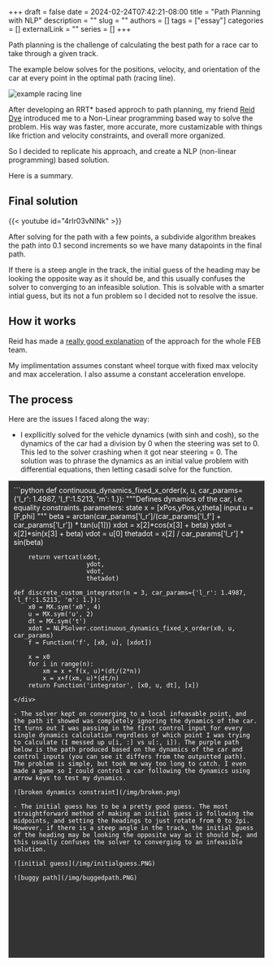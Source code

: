 +++ 
draft = false
date = 2024-02-24T07:42:21-08:00
title = "Path Planning with NLP"
description = ""
slug = ""
authors = []
tags = ["essay"]
categories = []
externalLink = ""
series = []
+++



Path planning is the challenge of calculating the best path for a race car to take through a given track.

The example below solves for the positions, velocity, and orientation of the car at every point in the optimal path (racing line).

![example racing line](/img/examplePath.png)


After developing an RRT* based approch to path planning, my friend [Reid Dye](https://reid.xz.ax) introduced me to a Non-Linear programming based way to solve the problem. His way was faster, more accurate, more custamizable with things like friction and velocity constraints, and overall more organized.

So I decided to replicate his approach, and create a NLP (non-linear programming) based solution. 

Here is a summary.

## Final solution

{{< youtube id="4rIr03vNlNk" >}}

After solving for the path with a few points, a subdivide algorithm breakes the path into 0.1 second increments so we have many datapoints in the final path.

If there is a steep angle in the track, the initial guess of the heading may be looking the opposite way as it should be, and this usually confuses the solver to converging to an infeasible solution. This is solvable with a smarter intial guess, but its not a fun problem so I decided not to resolve the issue.


## How it works

Reid has made a [really good explanation](https://reid.xz.ax/global_opt_docs) of the approach for the whole FEB team.

My implimentation assumes constant wheel torque with fixed max velocity and max acceleration.
I also assume a constant acceleration envelope.


## The process

Here are the issues I faced along the way:


- I expllicitly solved for the vehicle dynamics (with sinh and cosh), so the dynamics of the car had a division by 0 when the steering was set to 0. This led to the solver crashing when it got near steering = 0. The solution was to phrase the dynamics as an initial value problem with differential equations, then letting casadi solve for the function.

<div style="background-color: #333; color: #fff; padding: 10px;">
```python
def continuous_dynamics_fixed_x_order(x, u, car_params={'l_r': 1.4987, 'l_f':1.5213, 'm': 1.}):
        """Defines dynamics of the car, i.e. equality constraints.
        parameters:
        state x = [xPos,yPos,v,theta]
        input u = [F,phi]
        """
        beta = arctan(car_params['l_r']/(car_params['l_f'] + car_params['l_r']) * tan(u[1]))
        xdot = x[2]*cos(x[3] + beta)
        ydot = x[2]*sin(x[3] + beta)
        vdot = u[0]
        thetadot = x[2] / car_params['l_r'] * sin(beta)

        return vertcat(xdot,
                        ydot,
                        vdot,  
                        thetadot)                 
    
    def discrete_custom_integrator(n = 3, car_params={'l_r': 1.4987, 'l_f':1.5213, 'm': 1.}):
        x0 = MX.sym('x0', 4)
        u = MX.sym('u', 2)
        dt = MX.sym('t')
        xdot = NLPSolver.continuous_dynamics_fixed_x_order(x0, u, car_params)
        f = Function('f', [x0, u], [xdot])
        
        x = x0
        for i in range(n):
            xm = x + f(x, u)*(dt/(2*n))
            x = x+f(xm, u)*(dt/n)
        return Function('integrator', [x0, u, dt], [x])

```
</div>

- The solver kept on converging to a local infeasable point, and the path it showed was completely ignoring the dynamics of the car. It turns out I was passing in the first control input for every single dynamics calculation regrdless of which point I was trying to calculate (I messed up u[i, :] vs u[:, i]). The purple path below is the path produced based on the dynamics of the car and control inputs (you can see it differs from the outputted path). The problem is simple, but took me way too long to catch. I even made a game so I could control a car following the dynamics using arrow keys to test my dynamics.

![broken dynamics constraint](/img/broken.png)

- The initial guess has to be a pretty good guess. The most straightforward method of making an initial guess is following the midpoints, and setting the headings to just rotate from 0 to 2pi. However, if there is a steep angle in the track, the initial guess of the heading may be looking the opposite way as it should be, and this usually confuses the solver to converging to an infeasible solution.

![initial guess](/img/initialguess.PNG)

![buggy path](/img/buggedpath.PNG)









